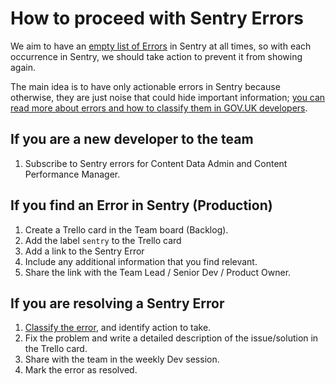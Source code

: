 # How to proceed with Sentry Errors

We aim to have an [empty list of Errors][1] in Sentry at all times, so with each occurrence in Sentry, we should take action to prevent it from showing again.

The main idea is to have only actionable errors in Sentry because otherwise, they are just noise that could hide important information; [you can read more about errors and how to classify them in GOV.UK developers][2].

## If you are a new developer to the team

1. Subscribe to Sentry errors for Content Data Admin and Content Performance Manager.

## If you find an Error in Sentry (Production)

1. Create a Trello card in the Team board (Backlog).
2. Add the label `sentry` to the Trello card
3. Add a link to the Sentry Error 
4. Include any additional information that you find relevant.
5. Share the link with the Team Lead / Senior Dev / Product Owner.

## If you are resolving a Sentry Error

1. [Classify the error][3], and identify action to take.
2. Fix the problem and write a detailed description of the issue/solution in the Trello card.
3. Share with the team in the weekly Dev session.
4. Mark the error as resolved.

[1]: https://sentry.io/govuk/app-content-performance-manager/?query=is%3Aunresolved
[2]: https://docs.publishing.service.gov.uk/manual/errors.html#header
[3]: https://docs.publishing.service.gov.uk/manual/errors.html#classifying-errors

